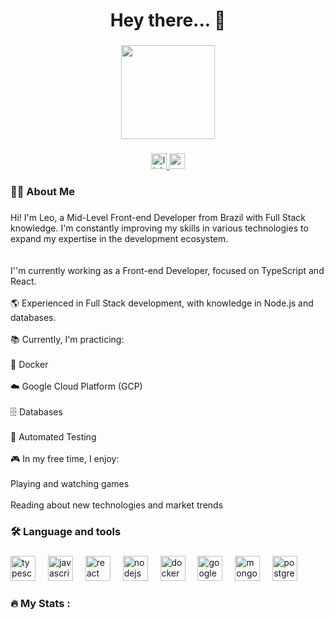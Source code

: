 <h1 align="center">Hey there... 👋</h1>

###

<div align="center">
  <img height="150" src="https://media.giphy.com/media/v1.Y2lkPTc5MGI3NjExbGl1bm9haTloYnFoMG50emV3Ymg4OGd3NncxaHZwY3FyaDR6cGFibiZlcD12MV9naWZzX3NlYXJjaCZjdD1n/0lGd2OXXHe4tFhb7Wh/giphy.gif"  />
</div>

###

<div align="center">
  <a href="https://www.linkedin.com/in/leonardo-a-campos/" target="_blank">
    <img src="https://img.shields.io/static/v1?message=LinkedIn&logo=linkedin&label=&color=0077B5&logoColor=white&labelColor=&style=for-the-badge" height="25" alt="linkedin logo"  />
  </a>
  <a href="leocampos.in@gmail.com" target="_blank">
    <img src="https://img.shields.io/static/v1?message=Gmail&logo=gmail&label=&color=D14836&logoColor=white&labelColor=&style=for-the-badge" height="25" alt="gmail logo"  />
  </a>
</div>

###

<h3 align="left">👩‍💻  About Me</h3>

###

<p align="left">Hi! I'm Leo, a Mid-Level Front-end Developer from Brazil with Full Stack knowledge. I'm constantly improving my skills in various technologies to expand my expertise in the development ecosystem.<br><br><br>I''m currently working as a Front-end Developer, focused on TypeScript and React.<br><br>🌎 Experienced in Full Stack development, with knowledge in Node.js and databases.<br><br>📚 Currently, I'm practicing:<br><br>🐳 Docker<br><br>☁️ Google Cloud Platform (GCP)<br><br>🗄️ Databases<br><br>🧪 Automated Testing<br><br>🎮 In my free time, I enjoy:<br><br>Playing and watching games<br><br>Reading about new technologies and market trends</p>

###

<h3 align="left">🛠 Language and tools</h3>

###

<div align="left">
  <img src="https://cdn.jsdelivr.net/gh/devicons/devicon/icons/typescript/typescript-original.svg" height="40" alt="typescript logo"  />
  <img width="12" />
  <img src="https://cdn.jsdelivr.net/gh/devicons/devicon/icons/javascript/javascript-original.svg" height="40" alt="javascript logo"  />
  <img width="12" />
  <img src="https://cdn.jsdelivr.net/gh/devicons/devicon/icons/react/react-original.svg" height="40" alt="react logo"  />
  <img width="12" />
  <img src="https://cdn.jsdelivr.net/gh/devicons/devicon/icons/nodejs/nodejs-original.svg" height="40" alt="nodejs logo"  />
  <img width="12" />
  <img src="https://cdn.jsdelivr.net/gh/devicons/devicon/icons/docker/docker-plain-wordmark.svg" height="40" alt="docker logo"  />
  <img width="12" />
  <img src="https://cdn.jsdelivr.net/gh/devicons/devicon/icons/googlecloud/googlecloud-original.svg" height="40" alt="googlecloud logo"  />
  <img width="12" />
  <img src="https://cdn.jsdelivr.net/gh/devicons/devicon/icons/mongodb/mongodb-original.svg" height="40" alt="mongodb logo"  />
  <img width="12" />
  <img src="https://cdn.jsdelivr.net/gh/devicons/devicon/icons/postgresql/postgresql-original.svg" height="40" alt="postgresql logo"  />
</div>

###

<h3 align="left">🔥   My Stats :</h3>

###

